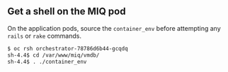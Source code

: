 ## Get a shell on the MIQ pod

On the application pods, source the `container_env` before attempting any `rails` or `rake` commands.

```bash
$ oc rsh orchestrator-78786d6b44-gcqdq
sh-4.4$ cd /var/www/miq/vmdb/
sh-4.4$ . ./container_env
```

